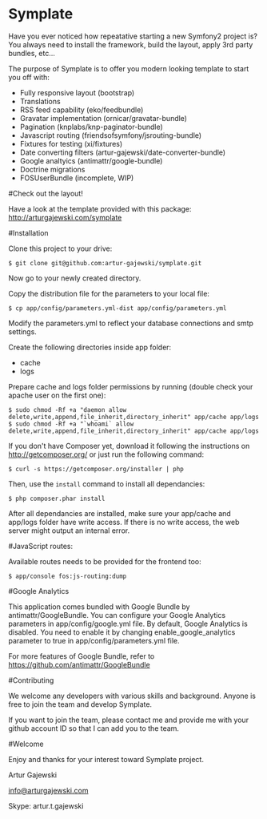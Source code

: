 Symplate
========

Have you ever noticed how repeatative starting a new Symfony2 project is? You always need to install the framework, build the layout, apply 3rd party bundles, etc...

The purpose of Symplate is to offer you modern looking template to start you off with:

- Fully responsive layout (bootstrap)
- Translations
- RSS feed capability (eko/feedbundle)
- Gravatar implementation (ornicar/gravatar-bundle)
- Pagination (knplabs/knp-paginator-bundle)
- Javascript routing (friendsofsymfony/jsrouting-bundle)
- Fixtures for testing (xi/fixtures)
- Date converting filters (artur-gajewski/date-converter-bundle)
- Google analtyics (antimattr/google-bundle)
- Doctrine migrations
- FOSUserBundle (incomplete, WIP)

#Check out the layout!

Have a look at the template provided with this package: http://arturgajewski.com/symplate

#Installation

Clone this project to your drive:

    $ git clone git@github.com:artur-gajewski/symplate.git

Now go to your newly created directory.

Copy the distribution file for the parameters to your local file:

    $ cp app/config/parameters.yml-dist app/config/parameters.yml

Modify the parameters.yml to reflect your database connections and smtp settings.

Create the following directories inside app folder:

- cache
- logs

Prepare cache and logs folder permissions by running (double check your apache user on the first one):

    $ sudo chmod -Rf +a "daemon allow delete,write,append,file_inherit,directory_inherit" app/cache app/logs
    $ sudo chmod -Rf +a "`whoami` allow delete,write,append,file_inherit,directory_inherit" app/cache app/logs

If you don't have Composer yet, download it following the instructions on
http://getcomposer.org/ or just run the following command:

    $ curl -s https://getcomposer.org/installer | php

Then, use the `install` command to install all dependancies:

    $ php composer.phar install

After all dependancies are installed, make sure your app/cache and app/logs
folder have write access. If there is no write access, the web server might
output an internal error.

#JavaScript routes:

Available routes needs to be provided for the frontend too:

    $ app/console fos:js-routing:dump

#Google Analytics

This application comes bundled with Google Bundle by antimattr/GoogleBundle. You can configure
your Google Analytics parameters in app/config/google.yml file. By default, Google Analytics is
disabled. You need to enable it by changing enable_google_analytics parameter to true in
app/config/parameters.yml file.

For more features of Google Bundle, refer to https://github.com/antimattr/GoogleBundle

#Contributing

We welcome any developers with various skills and background. Anyone is free to join the team and develop Symplate.

If you want to join the team, please contact me and provide me with your github account ID so that I can add you to the team.

#Welcome

Enjoy and thanks for your interest toward Symplate project.

Artur Gajewski

info@arturgajewski.com

Skype: artur.t.gajewski


